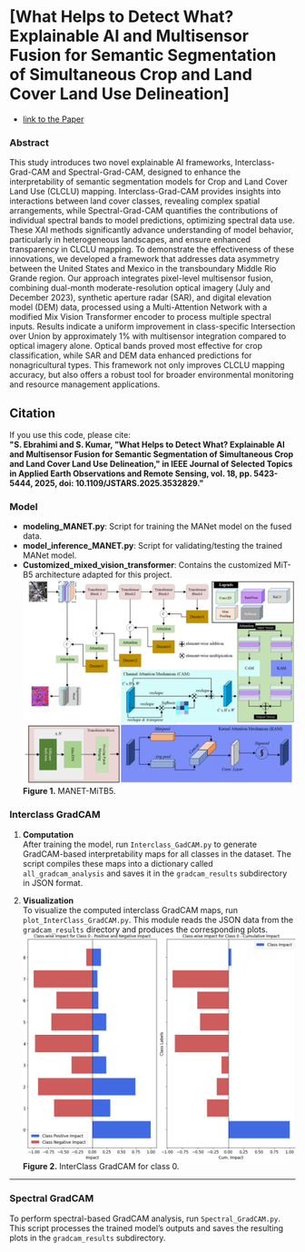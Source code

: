 # [What Helps to Detect What? Explainable AI and Multisensor Fusion for Semantic Segmentation of Simultaneous Crop and Land Cover Land Use Delineation]

- [link to the Paper](https://ieeexplore.ieee.org/abstract/document/10849589)
### Abstract
This study introduces two novel explainable AI frameworks, Interclass-Grad-CAM and Spectral-Grad-CAM, designed to enhance the interpretability of semantic segmentation models for Crop and Land Cover Land Use (CLCLU) mapping. Interclass-Grad-CAM provides insights into interactions between land cover classes, revealing complex spatial arrangements, while Spectral-Grad-CAM quantifies the contributions of individual spectral bands to model predictions, optimizing spectral data use. These XAI methods significantly advance understanding of model behavior, particularly in heterogeneous landscapes, and ensure enhanced transparency in CLCLU mapping. To demonstrate the effectiveness of these innovations, we developed a framework that addresses data asymmetry between the United States and Mexico in the transboundary Middle Rio Grande region. Our approach integrates pixel-level multisensor fusion, combining dual-month moderate-resolution optical imagery (July and December 2023), synthetic aperture radar (SAR), and digital elevation model (DEM) data, processed using a Multi-Attention Network with a modified Mix Vision Transformer encoder to process multiple spectral inputs. Results indicate a uniform improvement in class-specific Intersection over Union by approximately 1% with multisensor integration compared to optical imagery alone. Optical bands proved most effective for crop classification, while SAR and DEM data enhanced predictions for nonagricultural types. This framework not only improves CLCLU mapping accuracy, but also offers a robust tool for broader environmental monitoring and resource management applications.
## Citation
If you use this code, please cite:\
**"S. Ebrahimi and S. Kumar, "What Helps to Detect What? Explainable AI and Multisensor Fusion for Semantic Segmentation of Simultaneous Crop and Land Cover Land Use Delineation," in IEEE Journal of Selected Topics in Applied Earth Observations and Remote Sensing, vol. 18, pp. 5423-5444, 2025, doi: 10.1109/JSTARS.2025.3532829."**

### Model
- **modeling_MANET.py**: Script for training the MANet model on the fused data.
- **model_inference_MANET.py**: Script for validating/testing the trained MANet model.
- **Customized_mixed_vision_transformer**: Contains the customized MiT-B5 architecture adapted for this project.\
  ![Model Architecture](Figures/MODEL.png)
**Figure 1.** MANET-MiTB5.
### Interclass GradCAM

1. **Computation**  
   After training the model, run `Interclass_GadCAM.py` to generate GradCAM-based interpretability maps for all classes in the dataset. The script compiles these maps into a dictionary called `all_gradcam_analysis` and saves it in the `gradcam_results` subdirectory in JSON format.

2. **Visualization**  
   To visualize the computed interclass GradCAM maps, run `plot_InterClass_GradCAM.py`. This module reads the JSON data from the `gradcam_results` directory and produces the corresponding plots.\
   ![Results and Analysis](Figures/bar_plot_class_0.png)
**Figure 2.** InterClass GradCAM for class 0.

---

### Spectral GradCAM

To perform spectral-based GradCAM analysis, run `Spectral_GradCAM.py`. This script processes the trained model’s outputs and saves the resulting plots in the `gradcam_results` subdirectory.
